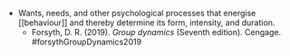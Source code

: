 - Wants, needs, and other psychological processes that energise [[behaviour]] and thereby determine its form, intensity, and duration.
	- Forsyth, D. R. (2019). _Group dynamics_ (Seventh edition). Cengage. #forsythGroupDynamics2019